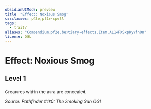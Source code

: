 ```yaml
---
obsidianUIMode: preview
title: "Effect: Noxious Smog"
cssclasses: pf2e,pf2e-spell
tags:
  - trait/
aliases: "Compendium.pf2e.bestiary-effects.Item.AL14FXSxpKyyfnOn"
license: OGL
---
```

# Effect: Noxious Smog
## Level 1
### 






Creatures within the aura are concealed.

*Source: Pathfinder #180: The Smoking Gun*
*OGL*